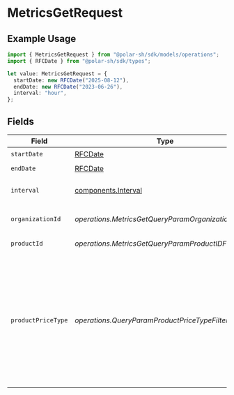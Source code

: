 # MetricsGetRequest

## Example Usage

```typescript
import { MetricsGetRequest } from "@polar-sh/sdk/models/operations";
import { RFCDate } from "@polar-sh/sdk/types";

let value: MetricsGetRequest = {
  startDate: new RFCDate("2025-08-12"),
  endDate: new RFCDate("2023-06-26"),
  interval: "hour",
};
```

## Fields

| Field                                                                                                                                                                             | Type                                                                                                                                                                              | Required                                                                                                                                                                          | Description                                                                                                                                                                       |
| --------------------------------------------------------------------------------------------------------------------------------------------------------------------------------- | --------------------------------------------------------------------------------------------------------------------------------------------------------------------------------- | --------------------------------------------------------------------------------------------------------------------------------------------------------------------------------- | --------------------------------------------------------------------------------------------------------------------------------------------------------------------------------- |
| `startDate`                                                                                                                                                                       | [RFCDate](../../types/rfcdate.md)                                                                                                                                                 | :heavy_check_mark:                                                                                                                                                                | Start date.                                                                                                                                                                       |
| `endDate`                                                                                                                                                                         | [RFCDate](../../types/rfcdate.md)                                                                                                                                                 | :heavy_check_mark:                                                                                                                                                                | End date.                                                                                                                                                                         |
| `interval`                                                                                                                                                                        | [components.Interval](../../models/components/interval.md)                                                                                                                        | :heavy_check_mark:                                                                                                                                                                | Interval between two timestamps.                                                                                                                                                  |
| `organizationId`                                                                                                                                                                  | *operations.MetricsGetQueryParamOrganizationIDFilter*                                                                                                                             | :heavy_minus_sign:                                                                                                                                                                | Filter by organization ID.                                                                                                                                                        |
| `productId`                                                                                                                                                                       | *operations.MetricsGetQueryParamProductIDFilter*                                                                                                                                  | :heavy_minus_sign:                                                                                                                                                                | Filter by product ID.                                                                                                                                                             |
| `productPriceType`                                                                                                                                                                | *operations.QueryParamProductPriceTypeFilter*                                                                                                                                     | :heavy_minus_sign:                                                                                                                                                                | Filter by product price type. `recurring` will filter data corresponding to subscriptions creations or renewals. `one_time` will filter data corresponding to one-time purchases. |